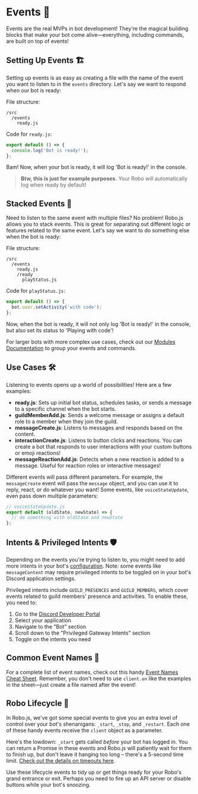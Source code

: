 # Events 📡

Events are the real MVPs in bot development! They're the magical building blocks that make your bot come alive—everything, including commands, are built on top of events!

## Setting Up Events 🏗️

Setting up events is as easy as creating a file with the name of the event you want to listen to in the `events` directory. Let's say we want to respond when our bot is ready:

File structure:
```
/src
  /events
    ready.js
```

Code for `ready.js`:
```javascript
export default () => {
  console.log('Bot is ready!');
};
```

Bam! Now, when your bot is ready, it will log 'Bot is ready!' in the console.

> **Btw, this is just for example purposes.** Your Robo will automatically log when ready by default!

## Stacked Events 🥞

Need to listen to the same event with multiple files? No problem! Robo.js allows you to stack events. This is great for separating out different logic or features related to the same event. Let's say we want to do something else when the bot is ready:

File structure:
```
/src
  /events
    ready.js
    /ready
      playStatus.js
```

Code for `playStatus.js`:
```javascript
export default () => {
  bot.user.setActivity('with code');
};
```

Now, when the bot is ready, it will not only log 'Bot is ready!' in the console, but also set its status to 'Playing with code'!

For larger bots with more complex use cases, check out our [Modules Documentation](./modules.md) to group your events and commands.

## Use Cases 🛠️

Listening to events opens up a world of possibilities! Here are a few examples:

- **ready.js**: Sets up initial bot status, schedules tasks, or sends a message to a specific channel when the bot starts.
- **guildMemberAdd.js**: Sends a welcome message or assigns a default role to a member when they join the guild.
- **messageCreate.js**: Listens to messages and responds based on the content.
- **interactionCreate.js**: Listens to button clicks and reactions. You can create a bot that responds to user interactions with your custom buttons or emoji reactions!
- **messageReactionAdd.js**: Detects when a new reaction is added to a message. Useful for reaction roles or interactive messages!

Different events will pass different parameters. For example, the `messageCreate` event will pass the `message` object, and you can use it to reply, react, or do whatever you want! Some events, like `voiceStateUpdate`, even pass down multiple parameters:

```javascript
// voiceStateUpdate.js
export default (oldState, newState) => {
  // do something with oldState and newState
};
```

## Intents & Privileged Intents 🛡️

Depending on the events you're trying to listen to, you might need to add more intents in your bot's [configuration](./config.md). Note: some events like `messageContent` may require privileged intents to be toggled on in your bot's Discord application settings.

Privileged intents include `GUILD_PRESENCES` and `GUILD_MEMBERS`, which cover events related to guild members' presence and activities. To enable these, you need to:

1. Go to the [Discord Developer Portal](https://discord.com/developers/applications)
2. Select your application
3. Navigate to the "Bot" section
4. Scroll down to the "Privileged Gateway Intents" section
5. Toggle on the intents you need

## Common Event Names 📜

For a complete list of event names, check out this handy [Event Names Cheat Sheet](https://gist.github.com/Iliannnn/f4985563833e2538b1b96a8cb89d72bb). Remember, you don't need to use `client.on` like the examples in the sheet—just create a file named after the event!

## Robo Lifecycle 🔄

In Robo.js, we've got some special events to give you an extra level of control over your bot's shenanigans: `_start`, `_stop`, and `_restart`. Each one of these handy events receive the `client` object as a parameter.

Here's the lowdown: `_start` gets called *before* your bot has logged in. You can return a Promise in these events and Robo.js will patiently wait for them to finish up, but don't leave it hanging too long – there's a 5-second time limit. [Check out the details on timeouts here](./timeouts.md).

Use these lifecycle events to tidy up or get things ready for your Robo's grand entrance or exit. Perhaps you need to fire up an API server or disable buttons while your bot's snoozing. 
